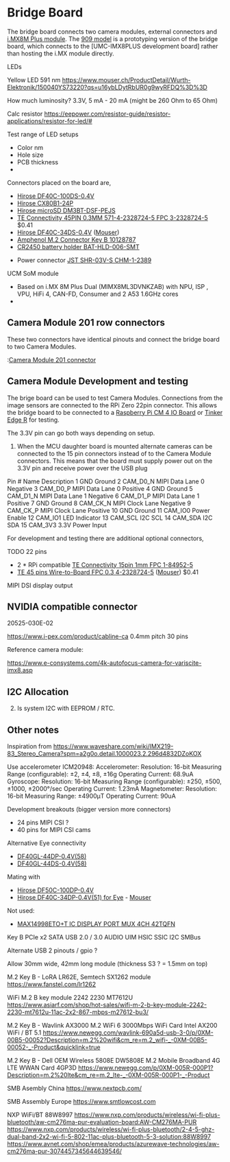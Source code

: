 # Bridge Board

The bridge board connects two camera modules, external connectors and [i.MX8M Plus module](./datasheets/i.MX8/ucm-imx8plus_reference-guide_2021-11-02.pdf).
The [909 model](./BRIDGE_BOARD_909.md) is a prototyping version of the bridge board, which connects to the [UMC-IMX8PLUS development board] rather than hosting the i.MX module directly.


LEDs

Yellow LED 591 nm
https://www.mouser.ch/ProductDetail/Wurth-Elektronik/150040YS73220?qs=u16ybLDytRbUR0g9wyRFDQ%3D%3D

How much luminosity? 3.3V, 5 mA - 20 mA (might be 260 Ohm to 65 Ohm)

Calc resistor  https://eepower.com/resistor-guide/resistor-applications/resistor-for-led/#


Test range of LED setups
- Color nm
- Hole size
- PCB thickness
- 


Connectors placed on the board are,

* [Hirose DF40C-100DS-0.4V](https://www.hirose.com/en/product/p/CL0684-4033-4-51)
* [Hirose CX80B1-24P](https://www.hirose.com/product/p/CL0480-0625-0-00)
* [Hirose microSD DM3BT-DSF-PEJS](https://www.hirose.com/product/p/CL0609-0029-9-00)
* [TE Connectivity 45PIN 0.3MM 571-4-2328724-5 FPC 3-2328724-5](https://www.te.com/usa-en/product-4-2328724-5.html) $0.41
* [Hirose DF40C-34DS-0.4V](https://www.hirose.com/en/product/p/CL0684-4024-3-51) ([Mouser](https://www.mouser.ch/ProductDetail/Hirose-Connector/DF40C-34DS-04V51?qs=vcbW%252B4%252BSTIpg26DsEbj1iQ%3D%3D))
* [Amphenol M.2 Connector Key B 10128787](https://www.amphenol-icc.com/pcie-m-2-10128787001rlf.html)
 * [CR2450 battery holder BAT-HLD-006-SMT](https://www.mouser.ch/ProductDetail/Linx-Technologies/BAT-HLD-006-SMT?qs=TuK3vfAjtkUyTQHMSqIP6A%3D%3D)

- Power connector [JST SHR-03V-S CHM-1-2389](https://www.jst.com/products/crimp-style-connectors-wire-to-board-type/sh-connector/)

UCM SoM module

- Based on i.MX 8M Plus Dual (MIMX8ML3DVNKZAB) with NPU, ISP , VPU, HiFi 4, CAN-FD, Consumer and 2 A53 1.6GHz cores
- 

## Camera Module 201 row connectors

These two connectors have identical pinouts and connect the bridge board to two Camera Modules.

:[Camera Module 201 connector](./pinouts/CAMERA_MODULE_CONNECTOR_PINOUT.md)



## Camera Module Development and testing

The brige board can be used to test Camera Modules. Connections from the image sensors are connected to the RPi Zero 22pin connector.
This allows the bridge board to be connected to a [Raspberry Pi CM 4 IO Board](https://www.waveshare.com/compute-module-4-io-board.htm) or [Tinker Edge R](https://tinker-board.asus.com/product/tinker-edge-r.html) for testing.

The 3.3V pin can go both ways depending on setup.

1) When the MCU daughter board is mounted alternate cameras can be connected to the 15 pin connectors instead of to the Camera
Module connectors. This means that the board must supply power out on the 3.3V pin and receive power over the USB plug

Pin #	Name	Description
1	GND	Ground
2	CAM_D0_N	MIPI Data Lane 0 Negative
3	CAM_D0_P	MIPI Data Lane 0 Positive
4	GND	Ground
5	CAM_D1_N	MIPI Data Lane 1 Negative
6	CAM_D1_P	MIPI Data Lane 1 Positive
7	GND	Ground
8	CAM_CK_N	MIPI Clock Lane Negative
9	CAM_CK_P	MIPI Clock Lane Positive
10	GND	Ground
11	CAM_IO0	Power Enable
12	CAM_IO1	LED Indicator
13	CAM_SCL	I2C SCL
14	CAM_SDA	I2C SDA
15	CAM_3V3	3.3V Power Input

For development and testing there are additional optional connectors,

TODO 22 pins

* 2 * RPi compatible [TE Connectivity 15pin 1mm FPC 1-84952-5](https://www.te.com/usa-en/product-1-84952-5.html)
* [TE 45 pins Wire-to-Board FPC 0.3 4-2328724-5](https://www.te.com/usa-en/product-4-2328724-5.html) ([Mouser](https://eu.mouser.com/ProductDetail/TE-Connectivity/4-2328724-5?qs=w%2Fv1CP2dgqow3y3efq3sig%3D%3D)) $0.41

MIPI DSI display output


## NVIDIA compatible connector

20525-030E-02

https://www.i-pex.com/product/cabline-ca
0.4mm pitch
30 pins

Reference camera module:

https://www.e-consystems.com/4k-autofocus-camera-for-variscite-imx8.asp



## I2C Allocation

2. Is system I2C with EEPROM / RTC.



## Other notes


Inspiration from https://www.waveshare.com/wiki/IMX219-83_Stereo_Camera?spm=a2g0o.detail.1000023.2.296d4832DZoKOX

Use accelerometer 
ICM20948:
Accelerometer:
Resolution: 16-bit
Measuring Range (configurable): ±2, ±4, ±8, ±16g
Operating Current: 68.9uA
Gyroscope:
Resolution: 16-bit
Measuring Range (configurable): ±250, ±500, ±1000, ±2000°/sec
Operating Current: 1.23mA
Magnetometer:
Resolution: 16-bit
Measuring Range: ±4900μT
Operating Current: 90uA


Development breakouts (bigger version more connectors)

- 24 pins MIPI CSI ?
- 40 pins for MIPI CSI cams

Alternative Eye connectivity

* [DF40GL-44DP-0.4V(58)](https://www.mouser.ch/ProductDetail/Hirose-Connector/DF40GL-44DP-04V58?qs=vcbW%252B4%252BSTIqnxpqC5YNomg%3D%3D)
* [DF40GL-44DS-0.4V(58)](https://www.mouser.ch/ProductDetail/Hirose-Connector/DF40GL-44DS-04V58?qs=vcbW%252B4%252BSTIrCOhN%252ByyWFhA%3D%3D)


Mating with

* [Hirose DF50C-100DP-0.4V](https://www.hirose.com/product/p/CL0684-4032-1-51#)
* [Hirose DF40C-34DP-0.4V(51) for Eye]() - [Mouser](https://www.mouser.ch/ProductDetail/Hirose-Connector/DF40C-34DP-04V51?qs=vcbW%252B4%252BSTIrNaWXujOGbOA%3D%3D)

Not used:


* [MAX14998ETO+T IC DISPLAY PORT MUX 4CH 42TQFN](https://www.digikey.com/en/products/detail/maxim-integrated/MAX14998ETO-T/2238703)



Key B
PCIe x2
SATA
USB 2.0 / 3.0
AUDIO
UIM HSIC SSIC I2C SMBus

Alternate USB 2 pinouts / gpio ?

Allow 30mm wide, 42mm long module (thickness S3 ? = 1.5mm on top)


M.2 Key B - LoRA
LR62E, Semtech SX1262 module
https://www.fanstel.com/lr1262


WiFi M.2 B key module 2242 2230 MT7612U 
https://www.asiarf.com/shop/hot-sales/wifi-m-2-b-key-module-2242-2230-mt7612u-11ac-2x2-867-mbps-m27612-bu3/

M.2 Key B - Wavlink AX3000 M.2 WiFi 6 3000Mbps WiFi Card Intel AX200 WiFi / BT 5.1
https://www.newegg.com/wavlink-690a5d-usb-3-0/p/0XM-00B5-00052?Description=m.2%20wifi&cm_re=m.2_wifi-_-0XM-00B5-00052-_-Product&quicklink=true

M.2 Key B - Dell OEM Wireless 5808E DW5808E M.2 Mobile Broadband 4G LTE WWAN Card 4GP3D
https://www.newegg.com/p/0XM-005R-000P1?Description=m.2%20lte&cm_re=m.2_lte-_-0XM-005R-000P1-_-Product


SMB Asembly China
https://www.nextpcb.com/

SMB Assembly Europe
https://www.smtlowcost.com


NXP WiFi/BT  88W8997
https://www.nxp.com/products/wireless/wi-fi-plus-bluetooth/aw-cm276ma-pur-evaluation-board:AW-CM276MA-PUR
https://www.nxp.com/products/wireless/wi-fi-plus-bluetooth/2-4-5-ghz-dual-band-2x2-wi-fi-5-802-11ac-plus-bluetooth-5-3-solution:88W8997
https://www.avnet.com/shop/emea/products/azurewave-technologies/aw-cm276ma-pur-3074457345644639546/
